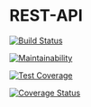 # REST-API
<!-- [![Build Status](https://travis-ci.org/AnayoOleru/REST-API.svg?branch=develop)](https://travis-ci.org/AnayoOleru/REST-API) -->

[![Build Status](https://travis-ci.com/AnayoOleru/REST-API.svg?branch=develop)](https://travis-ci.com/AnayoOleru/REST-API)

[![Maintainability](https://api.codeclimate.com/v1/badges/29df1f627a2cae415314/maintainability)](https://codeclimate.com/github/AnayoOleru/REST-API/maintainability)

[![Test Coverage](https://api.codeclimate.com/v1/badges/29df1f627a2cae415314/test_coverage)](https://codeclimate.com/github/AnayoOleru/REST-API/test_coverage)

[![Coverage Status](https://coveralls.io/repos/github/AnayoOleru/REST-API/badge.svg?branch=develop)](https://coveralls.io/github/AnayoOleru/REST-API?branch=develop)
